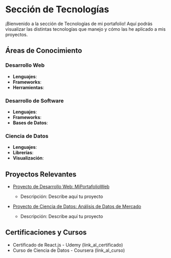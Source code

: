 # Sección de Tecnologías

¡Bienvenido a la sección de Tecnologías de mi portafolio! Aquí podrás visualizar las distintas tecnologías que manejo y cómo las he aplicado a mis proyectos.

## Áreas de Conocimiento

### Desarrollo Web
- **Lenguajes**: 
- **Frameworks**: 
- **Herramientas**: 

### Desarrollo de Software
- **Lenguajes**: 
- **Frameworks**:
- **Bases de Datos**:

### Ciencia de Datos
- **Lenguajes**: 
- **Librerías**:
- **Visualización**: 

## Proyectos Relevantes

- [Proyecto de Desarrollo Web: MiPortafolioWeb](link_al_repositorio)
  - Descripción: Describe aquí tu proyecto

- [Proyecto de Ciencia de Datos: Análisis de Datos de Mercado](link_al_repositorio)
  - Descripción: Describe aquí tu proyecto


## Certificaciones y Cursos

- Certificado de React.js - Udemy (link_al_certificado)
- Curso de Ciencia de Datos - Coursera (link_al_curso)
